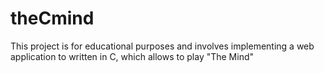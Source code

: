 # theCmind
This project is for educational purposes and involves implementing a web application to written in C, which allows to play "The Mind"
